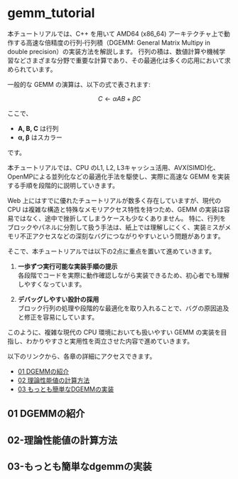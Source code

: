 # gemm_tutorial

本チュートリアルでは、C++ を用いて AMD64 (x86_64) アーキテクチャ上で動作する高速な倍精度の行列‐行列積（DGEMM: General Matrix Multipy in double precision）の実装方法を解説します。 行列の積は、数値計算や機械学習などさまざまな分野で重要な計算であり、その最適化は多くの応用において求められています。

一般的な GEMM の演算は、以下の式で表されます:

$$
C \gets \alpha A B + \beta C
$$

ここで、

- **A, B, C** は行列
- **α, β** はスカラー

です。

本チュートリアルでは、CPU のL1, L2, L3キャッシュ活用、AVX(SIMD)化、OpenMPによる並列化などの最適化手法を駆使し、実際に高速な GEMM を実装する手順を段階的に説明していきます。

Web 上にはすでに優れたチュートリアルが数多く存在していますが、現代の CPU は複雑な構造と特殊なメモリアクセス特性を持つため、GEMM の実装は容易ではなく、途中で挫折してしまうケースも少なくありません。  特に、行列をブロックやパネルに分割して扱う手法は、紙上では理解しにくく、実装ミスがメモリ不正アクセスなどの深刻なバグにつながりやすいという問題があります。

そこで、本チュートリアルでは以下の2点に重点を置いて進めていきます。

1. **一歩ずつ実行可能な実装手順の提示**  
   各段階でコードを実際に動作確認しながら実装できるため、初心者でも理解しやすくなっています。

2. **デバッグしやすい設計の採用**  
   ブロック行列の処理や段階的な最適化を取り入れることで、バグの原因追及と修正を容易にしています。

このように、複雑な現代の CPU 環境においても扱いやすい GEMM の実装を目指し、わかりやすさと実用性を両立させた内容で進めていきます。  

以下のリンクから、各章の詳細にアクセスできます。

- [01 DGEMMの紹介](#01-dgemmの紹介)
- [02 理論性能値の計算方法](#02-理論性能値の計算方法)
- [03 もっとも簡単なDGEMMの実装](#03-もっとも簡単なdgemmの実装)


## 01 DGEMMの紹介

## 02-理論性能値の計算方法

## 03-もっとも簡単なdgemmの実装
